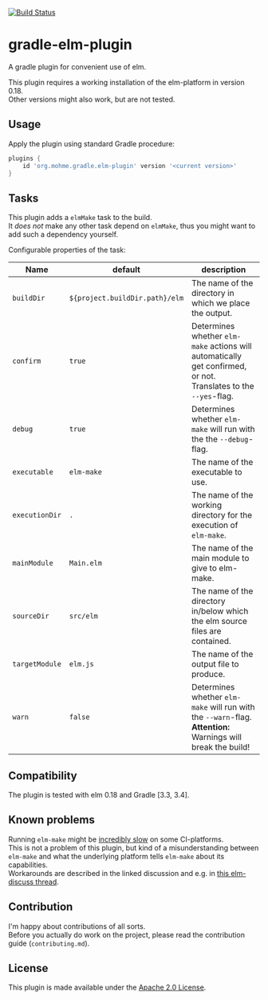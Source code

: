 [![Build Status](https://travis-ci.org/tmohme/gradle-elm-plugin.svg?branch=master)](https://travis-ci.org/tmohme/gradle-elm-plugin)

# gradle-elm-plugin
A gradle plugin for convenient use of elm.

This plugin requires a working installation of the elm-platform in version 0.18.  
Other versions might also work, but are not tested.


## Usage
Apply the plugin using standard Gradle procedure:

```groovy
plugins {
    id 'org.mohme.gradle.elm-plugin' version '<current version>'
}
```


## Tasks
This plugin adds a `elmMake` task to the build.  
It *does not* make any other task depend on `elmMake`, thus you might want to add such a dependency yourself.

Configurable properties of the task:

| Name           | default                        | description |
| -------------- | ------------------------------ | ----------- |
| `buildDir`     | `${project.buildDir.path}/elm` | The name of the directory in which we place the output. |
| `confirm`      | `true`                         | Determines whether `elm-make` actions will automatically get confirmed, or not. Translates to the `--yes`-flag. |
| `debug`        | `true`                         | Determines whether `elm-make` will run with the the `--debug`-flag. | 
| `executable`   | `elm-make`                     | The name of the executable to use. |
| `executionDir` | `.`                            | The name of the working directory for the execution of `elm-make`. |
| `mainModule`   | `Main.elm`                     | The name of the main module to give to elm-make. |
| `sourceDir`    | `src/elm`                      | The name of the directory in/below which the elm source files are contained. |
| `targetModule` | `elm.js`                       | The name of the output file to produce. |
| `warn`         | `false`                        | Determines whether `elm-make` will run with the `--warn`-flag. <br/> **Attention:** Warnings will break the build!|

## Compatibility
The plugin is tested with elm 0.18 and Gradle [3.3, 3.4].

## Known problems
Running `elm-make`  might be [incredibly slow](https://github.com/elm-lang/elm-compiler/issues/1473) on some CI-platforms.  
This is not a problem of this plugin, but kind of a misunderstanding between `elm-make` and what the underlying platform
tells `elm-make` about its capabilities.  
Workarounds are described in the linked discussion and e.g. in [this elm-discuss thread](https://groups.google.com/forum/#!topic/elm-discuss/Y3bTYRPqBXE).  

## Contribution
I'm happy about contributions of all sorts.  
Before you actually do work on the project, please read the contribution guide (`contributing.md`).

## License
This plugin is made available under the [Apache 2.0 License](http://www.apache.org/licenses/LICENSE-2.0).
